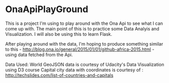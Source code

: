 OnaApiPlayGround
================

This is a project I'm using to play around with the Ona Api to see what I can come up with.
The main point of this is to practice some Data Analyis and Visualization. I will also be using this to learn Flask.

After playing around with the data, I'm hoping to produce something similar to this - http://blog.ona.io/general/2015/01/01/github-africa-2015.html - using data fetched from the Api.


Data Used:
World GeoJSON data is courtesy of Udacity's Data Visualization using D3 course
Capital city data with coordinates is courtesy of : http://techslides.com/list-of-countries-and-capitals
